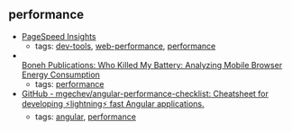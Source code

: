 performance 
---
* [PageSpeed Insights](https://developers.google.com/speed/pagespeed/insights/)
    * tags: [dev-tools](../tags/dev-tools.md), [web-performance](../tags/web-performance.md), [performance](../tags/performance.md)
* [  
Boneh Publications: 
Who Killed My Battery: Analyzing Mobile Browser Energy Consumption](https://crypto.stanford.edu/~dabo/pubs/abstracts/browserpower.html)
    * tags: [performance](../tags/performance.md)
* [GitHub - mgechev/angular-performance-checklist: Cheatsheet for developing ⚡lightning⚡ fast Angular applications.](https://github.com/mgechev/angular-performance-checklist)
    * tags: [angular](../tags/angular.md), [performance](../tags/performance.md)
